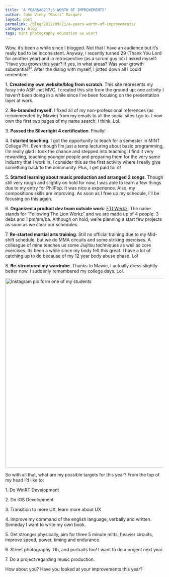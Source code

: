```yaml
---
title: 'A YEAR&#8217;S WORTH OF IMPROVEMENTS'
author: John Vinny "Basti" Marquez
layout: post
permalink: /blog/2012/09/21/a-years-worth-of-improvements/
category: blog
tags: mint photography education ux winrt
---
```

<p class="p1">
  <span class="dropcap1">W</span>ow, it&#8217;s been a while since I blogged. Not that I have an audience but it&#8217;s really bad to be inconsistent. Anyway, I recently turned 29 (Thank You Lord for another year) and in retrospective (as a scrum guy lol) I asked myself: &#8220;Have you grown this year? If yes, in what areas? Was your growth substantial?&#8221;. After the dialog with myself, I jotted down all I could remember:
</p>

<p class="p1">
  1. <strong>Created my own website/blog from scratch</strong>. This site represents my foray into ASP .net MVC. I created this site from the ground up; one activity I haven&#8217;t been doing in a while since I&#8217;ve been focusing on the presentation layer at work.
</p>

<p class="p1">
  2. <strong>Re-branded myself</strong>. I fixed all of my non-professional references (as recommended by Mawie) from my emails to all the social sites I go to. I now own the first two pages of my name search. I think. Lol.
</p>

<p class="p1">
  3. <strong>Passed the Silverlight 4 certification</strong>. Finally!
</p>

<p class="p1">
  4. <strong>I started teaching</strong>. I got the opportunity to teach for a semester in MINT College PH. Even though I&#8217;m just a temp lecturing about basic programming, I&#8217;m really glad I took the chance and stepped into teaching. I find it very rewarding, teaching younger people and preparing them for the very same industry that I work in. I consider this as the first activity where I really give something back to the community. Plus, I get paid for it!
</p>

<p class="p1">
  5. <strong>Started learning about music production and arranged 2 songs</strong>. Though still very rough and slightly on hold for now, I was able to learn a few things due to my entry for PhilPop. It was nice a experience. Also, my compositions skills are improving. As soon as I free up my schedule, I&#8217;ll be focusing on this again.
</p>

<p class="p1">
  6. <strong>Organized a product dev team outside work</strong>: <a title="http://ftlwerkz.com/" href="http://ftlwerkz.com/" target="_blank">FTLWerkz</a>. The name stands for &#8220;Following The Lion Werkz&#8221; and we are made up of 4 people: 3 debs and 1 pm/sm/ba. Although on hold, we&#8217;re planning a start few projects as soon as we clear our schedules.
</p>

<p class="p1">
  7. <strong>Re-started martial arts training</strong>. Still no official training due to my Mid-shift schedule, but we do MMA circuits and some striking exercises. A colleague of mine teaches us some Jiujitsu techniques as well as core exercises. Its been a while since my body felt this great. I have a lot of catching up to do because of my 12 year body abuse phase. Lol
</p>

<p class="p1">
  8. <strong>Re-structured my wardrobe</strong>. Thanks to Mawie, I actually dress slightly better now. I suddenly remembered my college days. Lol.
</p>

<p class="p1">
  <img style="display: block; margin-left: auto; margin-right: auto;" title="Instagram pic form one of my students " alt="Instagram pic form one of my students " src="http://distilleryimage1.instagram.com/513b4a3803b411e29fe522000a1e9fbc_7.jpg" width="600" height="600" />
</p>

<p class="p1">
  So with all that, what are my possible targets for this year? From the top of my head I&#8217;d like to:
</p>

<p class="p1">
  1. Do WinRT Development
</p>

<p class="p1">
  2. Do iOS Development
</p>

<p class="p1">
  3. Transition to more UX, learn more about UX
</p>

<p class="p1">
  4. Improve my command of the english language, verbally and written. Someday I want to write my own book.
</p>

<p class="p1">
  5. Get stronger physically, aim for three 5 minute mitts, heavier circuits, improve speed, power, timing and endurance.
</p>

<p class="p1">
  6. Street photography. Oh, and portraits too! I want to do a project next year.
</p>

<p class="p1">
  7. Do a project regarding music production.
</p>

<p class="p2">
  <p class="p1">
    How about you? Have you looked at your improvements this year?
  </p>